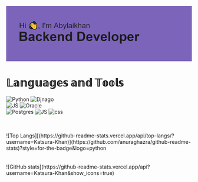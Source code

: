 ![](https://github.com/Katsura-Khan/Katsura-Khan/blob/main/header.png)
<h1>𝕃𝕒𝕟𝕘𝕦𝕒𝕘𝕖𝕤 𝕒𝕟𝕕 𝕋𝕠𝕠𝕝𝕤</h1>

![Python](https://img.shields.io/badge/-PYTHON-090909??style=for-the-badge&logo=python)
![Djnago](https://img.shields.io/badge/-DJANGO-090909??style=for-the-badge&logo=django)
<br>
![JS](https://img.shields.io/badge/-JavaScript-090909??style=for-the-badge&logo=javascript)
![Oracle](https://img.shields.io/badge/-ORACLE-090909??style=for-the-badge&logo=oracle)
<br>
![Postgres](https://img.shields.io/badge/-POSTGRESS-090909?style=for-the-badge&logo=postgresql)
![JS](https://img.shields.io/badge/-HTML-090909??style=for-the-badge&logo=HTML)
![css](https://img.shields.io/badge/-CSS-090909??style=for-the-badge&logo=CSS)



<br>
<br>
![Top Langs][(https://github-readme-stats.vercel.app/api/top-langs/?username=Katsura-Khan)](https://github.com/anuraghazra/github-readme-stats)?style=for-the-badge&logo=python
<br>
<br>
<br>
![GitHub stats](https://github-readme-stats.vercel.app/api?username=Katsura-Khan&show_icons=true)  



